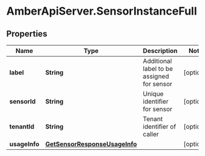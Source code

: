 # AmberApiServer.SensorInstanceFull

## Properties
Name | Type | Description | Notes
------------ | ------------- | ------------- | -------------
**label** | **String** | Additional label to be assigned for sensor | [optional] 
**sensorId** | **String** | Unique identifier for sensor | [optional] 
**tenantId** | **String** | Tenant identifier of caller | [optional] 
**usageInfo** | [**GetSensorResponseUsageInfo**](GetSensorResponseUsageInfo.md) |  | [optional] 
